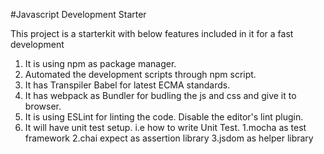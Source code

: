 #Javascript Development Starter

This project is a starterkit  with below features included in it 
for a fast development

1. It is using npm as package manager.
2. Automated the development scripts through npm script.
3. It has Transpiler Babel for latest ECMA standards.
4. It has webpack as Bundler for budling the js and css and give it to browser.
5. It is using ESLint for linting the code. Disable the editor's lint plugin.
6. It will have unit test setup. i.e how to write Unit Test. 
  1.mocha as test framework
  2.chai expect as assertion library
  3.jsdom as helper library
 
